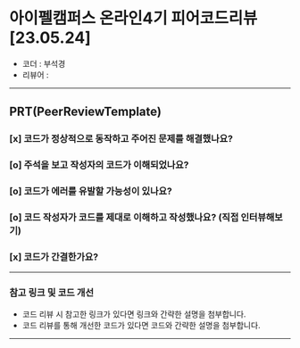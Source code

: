 # 아이펠캠퍼스 온라인4기 피어코드리뷰[23.05.24]

- 코더 : 부석경
- 리뷰어 :

---------------------------------------------
## **PRT(PeerReviewTemplate)**

### **[x] 코드가 정상적으로 동작하고 주어진 문제를 해결했나요?**

### **[o] 주석을 보고 작성자의 코드가 이해되었나요?**

### **[o] 코드가 에러를 유발할 가능성이 있나요?**

### **[o] 코드 작성자가 코드를 제대로 이해하고 작성했나요?** (직접 인터뷰해보기)

### **[x] 코드가 간결한가요?**

----------------------------------------------
### **참고 링크 및 코드 개선**
* 코드 리뷰 시 참고한 링크가 있다면 링크와 간략한 설명을 첨부합니다.
* 코드 리뷰를 통해 개선한 코드가 있다면 코드와 간략한 설명을 첨부합니다.

----------------------------------------------
